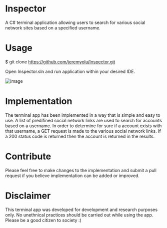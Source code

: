 # Inspector

A C# terminal application allowing users to search for various social network sites based on a specified username.

# Usage

$ git clone https://github.com/jeremyolu/Inspector.git

Open Inspector.sln and run application within your desired IDE.

![image](https://user-images.githubusercontent.com/32248981/187233689-fbf07b39-244e-4d67-884f-45c471dd7f2d.png)

# Implementation

The terminal app has been implemented in a way that is simple and easy to use. A list of predifined social network links are used to search for accounts based on a username. In order to determine for sure if a account exists with that username, a GET request is made to the various social network links. If a 200 status code is returned then the account is returned in the results.

# Contribute

Please feel free to make changes to the implementation and submit a pull request if you believe implementation can be added or improved.
# Disclaimer

This terminal app was developed for development and research purposes only. No unethnical practices should be carried out while using the app. Please be a good citizen to society :)
